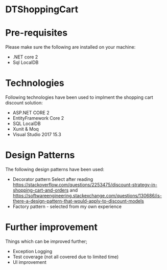 # DTShoppingCart

# Pre-requisites
Please make sure the following are installed on your machine:
* .NET core 2
* Sql LocalDB


# Technologies 
Following technologies have been used to implment the shopping cart discount solution:
* ASP.NET CORE 2
* EntityFramework Core 2
* SQL LocalDB
* Xunit & Moq
* Visual Studio 2017 15.3

# Design Patterns
The following design patterns have been used:
* Decorator pattern
Select after reading
https://stackoverflow.com/questions/2253475/discount-strategy-in-shopping-cart-and-orders and 
https://softwareengineering.stackexchange.com/questions/130686/is-there-a-design-pattern-that-would-apply-to-discount-models
* Factory pattern - selected from my own experience 

# Further improvement
Things which can be improved further;
* Exception Logging
* Test coverage (not all covered due to limited time) 
* UI improvement
